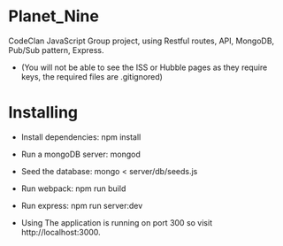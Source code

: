 # Planet_Nine
CodeClan JavaScript Group project, using Restful routes, API, MongoDB, Pub/Sub pattern, Express.

- (You will not be able to see the ISS or Hubble pages as they require keys, the required files are .gitignored)


# Installing  
- Install dependencies:
npm install

- Run a mongoDB server:
mongod

- Seed the database:
mongo < server/db/seeds.js

- Run webpack:
npm run build

- Run express:
npm run server:dev

- Using
The application is running on port 300 so visit http://localhost:3000.
